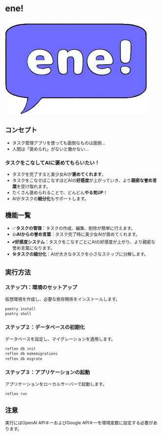 # ene!
![Logo](assets/logo.png)

## コンセプト
- タスク管理アプリを使っても面倒なものは面倒...
- 人間は「褒められ」がないと働かない...

### **タスクをこなしてAIに褒めてもらいたい！**

- タスクを完了すると美少女AIが**褒めてくれます**。
- タスクをこなせばこなすほどAIの**好感度**が上がっていき、より**親密な誉め言葉**を受け取れます。
- たくさん褒められることで、どんどん**やる気UP**！
- AIがタスクの**細分化**もサポートします。

## 機能一覧
- ✅**タスクの管理**：タスクの作成、編集、削除が簡単に行えます。
- 👍**AIからの誉め言葉**：タスク完了時に美少女AIが褒めてくれます。
- 💕**好感度システム**：タスクをこなすごとにAIの好感度が上がり、より親密な誉め言葉になります。
- 🛠️**タスクの細分化**：AIが大きなタスクを小さなステップに分解します。

## 実行方法
### ステップ1：環境のセットアップ
仮想環境を作成し、必要な依存関係をインストールします。
```bash
poetry install
poetry shell
```

### ステップ２：データベースの初期化
データベースを設定し、マイグレーションを適用します。
```bash
reflex db init
reflex db makemigrations
reflex db migrate
```

### ステップ３：アプリケーションの起動
アプリケーションをローカルサーバーで起動します。
```bash
reflex run
```

## 注意
実行にはOpenAI APIキーおよびGoogle APIキーを環境変数に設定する必要があります。